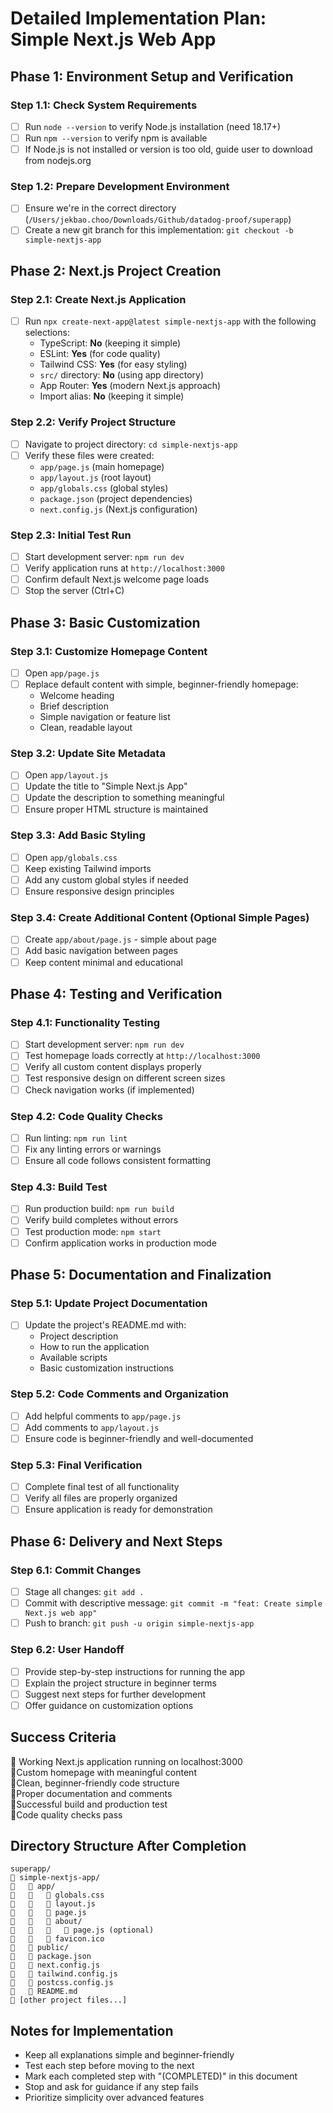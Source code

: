 # Detailed Implementation Plan: Simple Next.js Web App

## Phase 1: Environment Setup and Verification

### Step 1.1: Check System Requirements
- [ ] Run `node --version` to verify Node.js installation (need 18.17+)
- [ ] Run `npm --version` to verify npm is available
- [ ] If Node.js is not installed or version is too old, guide user to download from nodejs.org

### Step 1.2: Prepare Development Environment
- [ ] Ensure we're in the correct directory (`/Users/jekbao.choo/Downloads/Github/datadog-proof/superapp`)
- [ ] Create a new git branch for this implementation: `git checkout -b simple-nextjs-app`

## Phase 2: Next.js Project Creation

### Step 2.1: Create Next.js Application
- [ ] Run `npx create-next-app@latest simple-nextjs-app` with the following selections:
  - TypeScript: **No** (keeping it simple)
  - ESLint: **Yes** (for code quality)
  - Tailwind CSS: **Yes** (for easy styling)
  - `src/` directory: **No** (using app directory)
  - App Router: **Yes** (modern Next.js approach)
  - Import alias: **No** (keeping it simple)

### Step 2.2: Verify Project Structure
- [ ] Navigate to project directory: `cd simple-nextjs-app`
- [ ] Verify these files were created:
  - `app/page.js` (main homepage)
  - `app/layout.js` (root layout)
  - `app/globals.css` (global styles)
  - `package.json` (project dependencies)
  - `next.config.js` (Next.js configuration)

### Step 2.3: Initial Test Run
- [ ] Start development server: `npm run dev`
- [ ] Verify application runs at `http://localhost:3000`
- [ ] Confirm default Next.js welcome page loads
- [ ] Stop the server (Ctrl+C)

## Phase 3: Basic Customization

### Step 3.1: Customize Homepage Content
- [ ] Open `app/page.js`
- [ ] Replace default content with simple, beginner-friendly homepage:
  - Welcome heading
  - Brief description
  - Simple navigation or feature list
  - Clean, readable layout

### Step 3.2: Update Site Metadata
- [ ] Open `app/layout.js`
- [ ] Update the title to "Simple Next.js App"
- [ ] Update the description to something meaningful
- [ ] Ensure proper HTML structure is maintained

### Step 3.3: Add Basic Styling
- [ ] Open `app/globals.css`
- [ ] Keep existing Tailwind imports
- [ ] Add any custom global styles if needed
- [ ] Ensure responsive design principles

### Step 3.4: Create Additional Content (Optional Simple Pages)
- [ ] Create `app/about/page.js` - simple about page
- [ ] Add basic navigation between pages
- [ ] Keep content minimal and educational

## Phase 4: Testing and Verification

### Step 4.1: Functionality Testing
- [ ] Start development server: `npm run dev`
- [ ] Test homepage loads correctly at `http://localhost:3000`
- [ ] Verify all custom content displays properly
- [ ] Test responsive design on different screen sizes
- [ ] Check navigation works (if implemented)

### Step 4.2: Code Quality Checks
- [ ] Run linting: `npm run lint`
- [ ] Fix any linting errors or warnings
- [ ] Ensure all code follows consistent formatting

### Step 4.3: Build Test
- [ ] Run production build: `npm run build`
- [ ] Verify build completes without errors
- [ ] Test production mode: `npm start`
- [ ] Confirm application works in production mode

## Phase 5: Documentation and Finalization

### Step 5.1: Update Project Documentation
- [ ] Update the project's README.md with:
  - Project description
  - How to run the application
  - Available scripts
  - Basic customization instructions

### Step 5.2: Code Comments and Organization
- [ ] Add helpful comments to `app/page.js`
- [ ] Add comments to `app/layout.js`
- [ ] Ensure code is beginner-friendly and well-documented

### Step 5.3: Final Verification
- [ ] Complete final test of all functionality
- [ ] Verify all files are properly organized
- [ ] Ensure application is ready for demonstration

## Phase 6: Delivery and Next Steps

### Step 6.1: Commit Changes
- [ ] Stage all changes: `git add .`
- [ ] Commit with descriptive message: `git commit -m "feat: Create simple Next.js web app"`
- [ ] Push to branch: `git push -u origin simple-nextjs-app`

### Step 6.2: User Handoff
- [ ] Provide step-by-step instructions for running the app
- [ ] Explain the project structure in beginner terms
- [ ] Suggest next steps for further development
- [ ] Offer guidance on customization options

## Success Criteria
 Working Next.js application running on localhost:3000  
 Custom homepage with meaningful content  
 Clean, beginner-friendly code structure  
 Proper documentation and comments  
 Successful build and production test  
 Code quality checks pass  

## Directory Structure After Completion
```
superapp/
   simple-nextjs-app/
      app/
         globals.css
         layout.js
         page.js
         about/
            page.js (optional)
         favicon.ico
      public/
      package.json
      next.config.js
      tailwind.config.js
      postcss.config.js
      README.md
   [other project files...]
```

## Notes for Implementation
- Keep all explanations simple and beginner-friendly
- Test each step before moving to the next
- Mark each completed step with "(COMPLETED)" in this document
- Stop and ask for guidance if any step fails
- Prioritize simplicity over advanced features